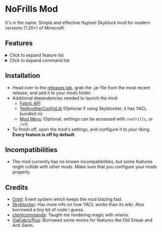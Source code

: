 # NoFrills Mod

It's in the name. Simple and effective Hypixel Skyblock mod for modern versions (1.20+) of Minecraft.

## Features

<details>
<summary>Click to expand feature list</summary>

### General

- **Player**

    - **Auto Sprint**
    - **No Selfie Camera**: Prevents you from going into the front facing perspective when pressing F5.

- **Inventory**

    - **Price Tooltips**: Adds the lowest available Auction House, Bazaar, and attribute (separate attributes + roll)
      prices to item tooltips.
    - **Hotbar Swap**: Allows you to easily move items from your inventory to your hotbar by pressing Ctrl + Left Click.
      Essentially like pressing a number key, but much simpler.
    - **Ignore Background**: Prevents you from clicking on the glass panes which act as a background in Skyblock GUI's.

- **Visual**

    - **Hide Dead Mobs**: Prevents the game from rendering dead mobs, and also hides the Skyblock name tags of dead
      mobs.
    - **Old Skins**: Makes only Steve and Alex appear as the default player skins.
    - **Keep Chunks**: Prevents chunks from being unloaded client-side, letting you see them from further away with high
      render distance. This is pretty much a simplistic version of the features from Nvidium/Distant Horizons.
    - **No Explosions**: Block explosion particles spawned by the server (such as the large explosion from Wither
      Impact).
    - **No Fire Overlay**: Prevents the on fire overlay from rendering.
    - **No Break Particles**: Prevents any broken block particles from spawning.

- **Overlays**
    - **Etherwarp**: Highlights the block you're aiming at when trying to use the Ether Transmission ability.

- **Wardrobe**
    - **Wardrobe Hotkeys**: Adds number hotkeys (1-9) to the Wardrobe, letting you easily switch your armor sets. Also
      has an option to play a sound effect when using the feature.

- **Party**
    - **Finder Options**: Adds various buttons in the chat when anyone joins your party through Party Finder, such as
      copy name and kick.
    - **Party Commands**: Adds a few commands that your party members can use, customizable.

- **Viewmodel**
    - **No Haste**: Prevents Haste (and Mining Fatigue) from affecting your swing speed.
    - **Swing Speed**: Allows you to set a custom swing speed.
    - **Custom Viewmodel**: Allows you to change the position, scale and rotation of your hand.

### Fixes

- **Stonk Fix**: Removes Microsoft's accidental client-side Stonking patch, letting you do secrets almost as if you were
  on 1.8.9.
- **Old Sneak**: Changes sneaking to revert to the old eye height, and to remove the smaller hitbox mechanic.
- **Anti Swim**: Prevents the modern swimming/crawling animation from activating.
- **No Pearl Cooldown**: Removes the cooldown from Ender Pearls, letting you spam them just as if you were on 1.8.9.
- **Snow Fix**: Simulates 1.8.9 collisions for snow layers, greatly reducing lag backs in areas such as the Glacite
  Tunnels.
- **No Drop Swing**: Disables the scuffed mechanic which makes you swing your hand after dropping an item.
- **Item Count Fix**: Prevents the game from hiding item counts for unstackable items. Mostly noticeable in the Bazaar
  and the Experimentation Table.
- **Riding Camera Fix**: Gets rid of the delayed/floaty camera movement while riding any entity.
- **Sneak Fix**: Fixes the ancient bug where the un-sneak animation plays twice if you do it too quickly, and fixes
  sneaking not slowing you down while inside a block.
- **Terror Fix**: Replicates the glorious sounds of pre-nerf Terror armor.
- **Middle Click Fix**: Allows Pick Block (the middle mouse button) to work just as it does in 1.8.9.

### Fishing

- **Sea Creature Cap**: Keeps track of how many sea creatures are alive, and allows you to notify yourself (and your
  party) once the cap is reached. Customizable.
- **Rare Sea Creatures**: Notify yourself (and your party) when catching any rare/profitable sea creature.
- **Mute Drake**: Prevents the Reindrake from blowing up your ears, because he's very loud on 1.20+.

### Dungeons

- **Starred Mob Highlight**: Renders hitboxes for every starred mob, making clearing much easier.
- **Mini Boss Highlight**: Renders hitboxes for mini bosses.
- **Solve Terminals**: Turns (most) terminals into a fish brain point-and-click minigame.
- **Solve Devices**: Helps you solve (most) devices on F7/M7.
- **Melody Message**: Sends a message when you get the Melody terminal.
- **Key Highlight**: Draws a box over Wither/Blood Keys to make them more visible.
- **Spirit Bow Highlight**: Highlights the Spirit Bow in F4/M4.
- **Wish Reminder**: Reminds you to wish when Maxor is enraged while playing as Healer in F7/M7.

### Kuudra

- **Render Hitbox**: Renders a hitbox for Kuudra.
- **Render Health**: Renders Kuudra's exact health during the DPS phase.
- **Render DPS**: Renders your team's DPS during the last phase. Infernal tier only.
- **Announce Missing**: Announces in party chat if no supply spawns at either your pre, or at your next spot.
- **Pile Fix**: Allows you to use your abilities (such as Fire Veil) while building the ballista.
- **Announce Fresh**: Send a message when the Fresh Tools perk activates.
- **Fresh Timer**: Shows a timer for Fresh Tools.
- **Announce Drain**: Send a message when you drain your mana with an End Stone Sword.

### Slayers

- **Highlight Boss**: Renders a hitbox for all of your slayer bosses.
- **Kill Timer**: Tracks how long it takes you to finish your slayer quest.
- **Inferno Demonlord**
    - **Hide Attunement Spam**: Hides the chat messages warning you about using the wrong attunement.
    - **Pillar Warning**: Displays the status (countdown, hits) of your fire pillars.
- **Riftstalker Bloodfiend**
    - **Ice Indicator**: Displays a timer on screen when the boss is about to use Twinclaws, so that you know when to
      use Holy Ice.
    - **Steak Indicator**: Displays text on screen when you're able to finish off the boss with your steak.
    - **Ichor Highlight**: Highlights the Blood Ichors spawned by your boss.
    - **Silence Mania**: Allows you to get rid of the extremely loud Mania sound effects, and optionally to replace
      them.
    - **Silence Springs**: Allows you to get rid of the buggy Killer Springs sound effects, and optionally to replace
      them.
- **Voidgloom Seraph**
    - **Hits Display**: Displays the amount of hits you must do to break the hits shield of your boss.

### Mining

- **Corpse Highlight**: Highlights every nearby corpse in the Glacite Mineshafts.
- **Ghost Vision**: Makes Ghosts way easier to see in the Dwarven Mines.
- **Better Sky Mall**: Get Sky Mall buff messages only when you're mining. Also compacts the buff message, and mentions
  the day which the buff is for, e.g. "Sky Mall Buff for Day Summer 1st"

### Farming

- **Space Farmer**: Allows you to farm by holding your space bar, so that you don't have to change your keybinds
  constantly. Also has an option to lock your view while using the feature.
- **Glowing Mushroom Highlight**: Highlights every glowing mushroom while you are in the Glowing Mushroom Caves.

### Keybinds

- **Refill Pearls**: Refills your Ender Pearls (up to 16) directly from your sacks after pressing.
- **Recipe Lookup**: Easily look up the recipe for the item you are hovering over in a GUI.
- All of these keybinds are configured with Minecraft's dedicated Key Binds menu.

</details>

<details>
<summary>Click to expand command list</summary>

- **Mod Commands** (accessed under `/nofrills`, or `/nf` for short)
    - **checkUpdate**: Manually check if a new version of the mod is available for download.
    - **copyCoords**: Copy your current coordinates to your clipboard, optionally in a specific format.
    - **party**: Command for managing the `Party Commands` feature.
    - **queue**: Shortcut for the Skyblock `/joininstance` command, letting you easily start a Kuudra/Dungeon run.
    - **sendCoords**: Send your current coordinates in the chat, optionally in a specific format.
    - **settings**: Opens the settings GUI (same behavior as running `/nofrills` without any arguments).
    - **getPearls**: Same behavior as the Refill Pearls hotkey.
- **Other Commands** (not under `/nofrills`)
    - **/yeet**: instantly closes Minecraft.

</details>

## Installation

- Head over to the [releases tab](https://github.com/WhatYouThing/NoFrills/releases), grab the .jar file from the most
  recent release, and add it to your mods folder.
- Additional dependencies needed to launch the mod:
    - [Fabric API](https://modrinth.com/mod/fabric-api)
    - [YetAnotherConfigLib](https://modrinth.com/mod/yacl) (Optional if using Skyblocker, it has YACL bundled in)
    - [Mod Menu](https://modrinth.com/mod/modmenu) (Optional, settings can be accessed with `/nofrills`, or `/nf`)
- To finish off, open the mod's settings, and configure it to your liking. **Every feature is off by default**.

## Incompatibilities

- The mod currently has no known incompatibilities, but some features might collide with other mods. Make sure that
  you configure your mods properly.

## Credits

- [Orbit](https://github.com/MeteorDevelopment/orbit): Event system which keeps the mod blazing fast.
- [Skyblocker](https://github.com/SkyblockerMod/Skyblocker): Has more info on how YACL works than its wiki. Also
  borrowed a tiny bit of code I guess.
- [clientcommands](https://github.com/Earthcomputer/clientcommands): Taught me rendering magic with mixins.
- [ViaFabricPlus](https://github.com/ViaVersion/ViaFabricPlus): Borrowed some mixins for features like Old Sneak and
  Anti Swim.